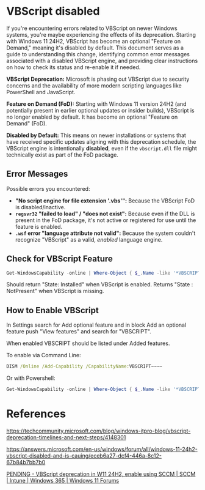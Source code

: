 # VBScript disabled

If you're encountering errors related to VBScript on newer Windows systems, you're maybe experiencing the effects of its deprecation. Starting with Windows 11 24H2, VBScript has become an optional "Feature on Demand," meaning it's disabled by default. This document serves as a guide to understanding this change, identifying common error messages associated with a disabled VBScript engine, and providing clear instructions on how to check its status and re-enable it if needed.

**VBScript Deprecation:** Microsoft is phasing out VBScript due to security concerns and the availability of more modern scripting languages like PowerShell and JavaScript.

**Feature on Demand (FoD):** Starting with Windows 11 version 24H2 (and potentially present in earlier optional updates or insider builds), VBScript is no longer enabled by default. It has become an optional "Feature on Demand" (FoD).

**Disabled by Default:** This means on newer installations or systems that have received specific updates aligning with this deprecation schedule, the VBScript engine is intentionally **disabled**, even if the `vbscript.dll` file might technically exist as part of the FoD package.

## Error Messages

Possible errors you encountered:

- **"No script engine for file extension '.vbs'":** Because the VBScript FoD is disabled/inactive.
- **`regsvr32` "failed to load" / "does not exist":** Because even if the DLL is present in the FoD package, it's not active or registered for use until the feature is enabled.
- **`.wsf` error "language attribute not valid":** Because the system couldn't recognize "VBScript" as a valid, *enabled* language engine.

## Check for VBScript Feature

```powershell
Get-WindowsCapability -online | Where-Object { $_.Name -like '*VBSCRIPT*' }
```

Should return "State: Installed" when VBScript is enabled. Returns "State : NotPresent" when VBScript is missing.

## How to Enable VBScript

In Settings search for Add optional feature and in block Add an optional feature push "View features" and search for "VBSCRIPT".

When enabled VBSCRIPT should be listed under Added features.

To enable via Command Line:

```bat
DISM /Online /Add-Capability /CapabilityName:VBSCRIPT~~~~
```

Or with Powershell:

```powershell
Get-WindowsCapability -online | Where-Object { $_.Name -like '*VBSCRIPT*' } | add-WindowsCapability -online
```

# References

https://techcommunity.microsoft.com/blog/windows-itpro-blog/vbscript-deprecation-timelines-and-next-steps/4148301  

https://answers.microsoft.com/en-us/windows/forum/all/windows-11-24h2-vbscript-disabled-and-is-cauing/eceb6a27-dcf4-446a-8c12-67b84b7bb7b0

[PENDING - VBScript deprecation in W11 24H2, enable using SCCM | SCCM | Intune | Windows 365 | Windows 11 Forums](https://forums.prajwaldesai.com/threads/vbscript-deprecation-in-w11-24h2-enable-using-sccm.7250/) 